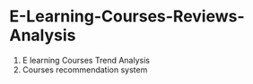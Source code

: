 # E-Learning-Courses-Reviews-Analysis

1) E learning Courses Trend Analysis
2) Courses recommendation system
